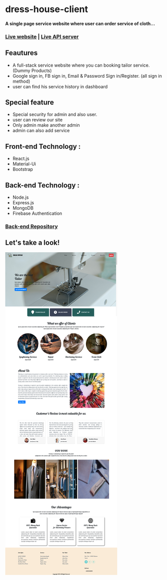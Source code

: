 # dress-house-client
#### A single page service website where user can order service of cloth...
### [Live website](https://dress-house24.web.app/)  |  [Live API server](https://dress-house.herokuapp.com)

## Feautures
+ A full-stack service website where you can booking tailor service. (Dummy Products)
+ Google sign in, FB sign in, Email & Password Sign in/Register. (all sign in method)
+ user can find his service history in dashboard

## Special feature
+ Special security for admin and also user.
+ user can review our site
+ Only admin make another admin
+ admin can also add service 

## Front-end Technology :
+ React.js
+ Material-Ui
+ Bootstrap

## Back-end Technology :
+ Node.js
+ Express.js
+ MongoDB
+ Firebase Authentication

### [Back-end Repository](https://github.com/Porgramming-Hero-web-course/complete-website-server-ShahinurAlamBhuiyan)
## Let's take a look!
![alt text](src/images/siteSS.png)

